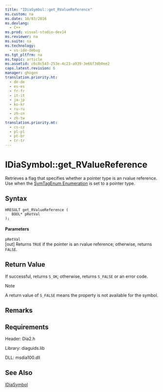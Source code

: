 ```yaml
---
title: "IDiaSymbol::get_RValueReference"
ms.custom: na
ms.date: 10/03/2016
ms.devlang: 
  - C++
ms.prod: visual-studio-dev14
ms.reviewer: na
ms.suite: na
ms.technology: 
  - vs-ide-debug
ms.tgt_pltfrm: na
ms.topic: article
ms.assetid: c6c8c543-253e-4c23-a939-3e66f3db0ee2
caps.latest.revision: 6
manager: ghogen
translation.priority.ht: 
  - de-de
  - es-es
  - fr-fr
  - it-it
  - ja-jp
  - ko-kr
  - ru-ru
  - zh-cn
  - zh-tw
translation.priority.mt: 
  - cs-cz
  - pl-pl
  - pt-br
  - tr-tr
---
```

# IDiaSymbol::get_RValueReference
Retrieves a flag that specifies whether a pointer type is an rvalue reference. Use when the [SymTagEnum Enumeration](../VS_debugger/SymTagEnum.md) is set to a pointer type.  
  
## Syntax  
  
```cpp#  
HRESULT get_RValueReference (  
   BOOL* pRetVal  
);  
```  
  
#### Parameters  
 `pRetVal`  
 [out] Returns `TRUE` if the pointer is an rvalue reference; otherwise, returns `FALSE`.  
  
## Return Value  
 If successful, returns `S_OK`; otherwise, returns `S_FALSE` or an error code.  
  
> [!NOTE]
>  A return value of `S_FALSE` means the property is not available for the symbol.  
  
## Remarks  
  
## Requirements  
 Header: Dia2.h  
  
 Library: diaguids.lib  
  
 DLL: msdia100.dll  
  
## See Also  
 [IDiaSymbol](../VS_debugger/IDiaSymbol.md)